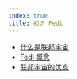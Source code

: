 ```yaml
---
index: true
title: 初识 Fedi
---
```


- [什么是联邦宇宙](./intro.md)
- [Fedi 概念](./concepts.md)
- [联邦宇宙的优点](./why.md)
